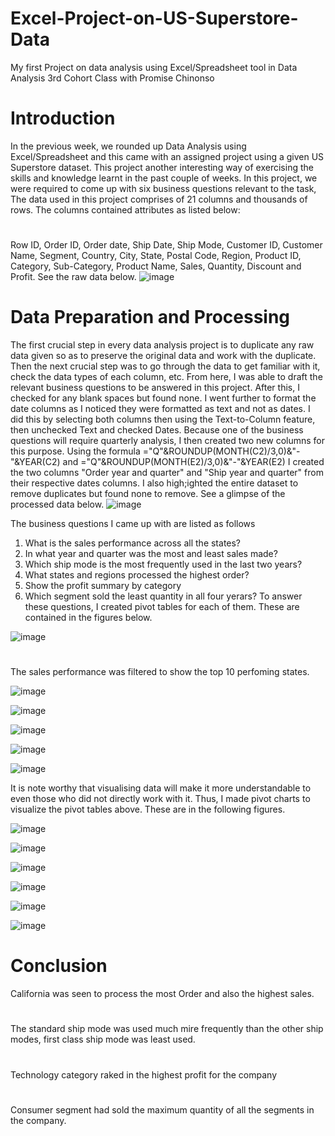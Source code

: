 # Excel-Project-on-US-Superstore-Data
My first Project on data analysis using Excel/Spreadsheet tool in Data Analysis 3rd Cohort Class with Promise Chinonso
# Introduction
In the previous week, we rounded up Data Analysis using Excel/Spreadsheet and this came with an assigned project using a given US Superstore dataset. This project another interesting way of exercising the skills and knowledge learnt in the past couple of weeks. In this project, we were required to come up with six business questions relevant to the task, 
The data used in this project comprises of 21 columns and thousands of rows. The columns contained attributes as listed below:
#
Row ID, Order ID, Order date, Ship Date, Ship Mode, Customer ID, Customer Name, Segment, Country, City, State, Postal Code, Region, Product ID, Category, Sub-Category, Product Name, Sales, Quantity, Discount and Profit. See the raw data below.
![image](https://github.com/dianeanalyst/Excel-Project-on-US-Superstore-Data/assets/120665115/73157fa7-d467-447d-a630-e7d5abb72a5d)

# Data Preparation and Processing
The first crucial step in every data analysis project is to duplicate any raw data given so as to preserve the original data and work with the duplicate. Then the next crucial step was to go through the data to get familiar with it, check the data types of each column, etc. From here, I was able to draft the relevant business questions to be answered in this project. After this, I checked for any blank spaces but found none. I went further to format the date columns as I noticed they were formatted as text and not as dates. I did this by selecting both columns then using the Text-to-Column feature, then unchecked Text and checked Dates. 
Because one of the business questions will require quarterly analysis, I then created two new columns for this purpose. Using the formula ="Q"&ROUNDUP(MONTH(C2)/3,0)&"-"&YEAR(C2) and ="Q"&ROUNDUP(MONTH(E2)/3,0)&"-"&YEAR(E2) I created the two columns "Order year and quarter" and "Ship year and quarter" from their respective dates columns. I also high;ighted the entire dataset to remove duplicates but found none to remove. See a glimpse of the processed data below.
![image](https://github.com/dianeanalyst/Excel-Project-on-US-Superstore-Data/assets/120665115/9b1a41ed-263d-4f1b-b2f0-705fbda9b67b)

The business questions I came up with are listed as follows
1. What is the sales performance across all the states?
2. In what year and quarter was the most and least sales made?
3. Which ship mode is the most frequently used in the last two years?
4. What states and regions processed the highest order?
5. Show the profit summary by category
6. Which segment sold the least quantity in all four yerars?
To answer these questions, I created pivot tables for each of them. These are contained in the figures below.

![image](https://github.com/dianeanalyst/Excel-Project-on-US-Superstore-Data/assets/120665115/54099239-373f-4330-b887-feaa6b778510)
# 
The sales performance was filtered to show the top 10 perfoming states.

![image](https://github.com/dianeanalyst/Excel-Project-on-US-Superstore-Data/assets/120665115/6555f4f9-2ce1-4c78-8f15-95a5f62dde64)

![image](https://github.com/dianeanalyst/Excel-Project-on-US-Superstore-Data/assets/120665115/b28098d9-9807-436b-9187-d1474d3f539e)

![image](https://github.com/dianeanalyst/Excel-Project-on-US-Superstore-Data/assets/120665115/dc22d0a5-9c5a-4e24-8d07-4bbd03099a6a)

![image](https://github.com/dianeanalyst/Excel-Project-on-US-Superstore-Data/assets/120665115/80eb3bc9-f746-4fdd-8bcf-d77e6c67e7e2)

![image](https://github.com/dianeanalyst/Excel-Project-on-US-Superstore-Data/assets/120665115/b1df1021-a334-47b2-aa23-fc7911a2a0b0)

It is note worthy that visualising data will make it more understandable to even those who did not directly work with it. Thus, I made pivot charts to visualize the pivot tables above. These are in the following figures.

![image](https://github.com/dianeanalyst/Excel-Project-on-US-Superstore-Data/assets/120665115/5a8e4ac1-a36e-4d81-9de4-96133f73618a)

![image](https://github.com/dianeanalyst/Excel-Project-on-US-Superstore-Data/assets/120665115/dabd4a54-a924-4b87-8e95-51fb0f663b45)

![image](https://github.com/dianeanalyst/Excel-Project-on-US-Superstore-Data/assets/120665115/c6701642-227d-4bbc-a035-07d66634fc3d)

![image](https://github.com/dianeanalyst/Excel-Project-on-US-Superstore-Data/assets/120665115/3b4b441b-701e-4fee-8149-a4b7335c1fd2)

![image](https://github.com/dianeanalyst/Excel-Project-on-US-Superstore-Data/assets/120665115/1d418aa4-0e9f-48e9-b89a-532d12ec794d)

![image](https://github.com/dianeanalyst/Excel-Project-on-US-Superstore-Data/assets/120665115/beaddeb6-08a6-4752-bbc5-270200731dcc)
# Conclusion
California was seen to process the most Order and also the highest sales.
#
The standard ship mode was used much mire frequently than the other ship modes, first class ship mode was least used.
#
Technology category raked in the highest profit for the company
#
Consumer segment had sold the maximum quantity of all the segments in the company.


